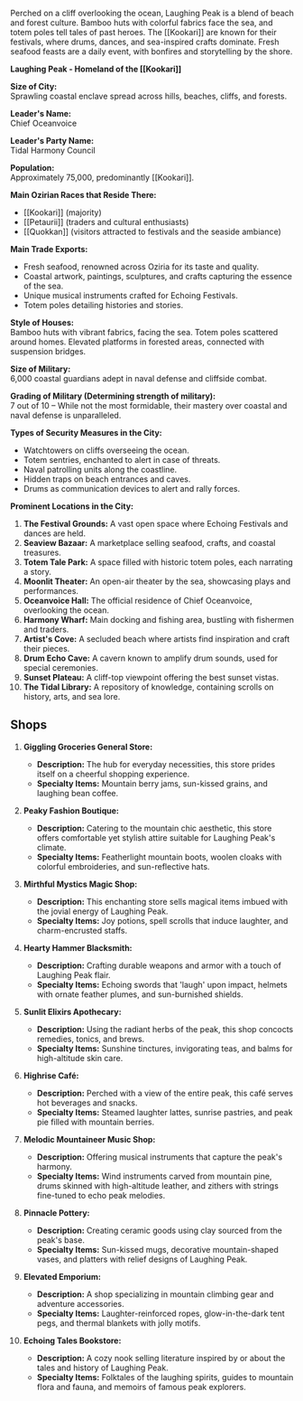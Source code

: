 Perched on a cliff overlooking the ocean, Laughing Peak is a blend of beach and forest culture. Bamboo huts with colorful fabrics face the sea, and totem poles tell tales of past heroes. The [[Kookari]] are known for their festivals, where drums, dances, and sea-inspired crafts dominate. Fresh seafood feasts are a daily event, with bonfires and storytelling by the shore.

**Laughing Peak - Homeland of the [[Kookari]]**

**Size of City:**  
Sprawling coastal enclave spread across hills, beaches, cliffs, and forests.

**Leader's Name:**  
Chief Oceanvoice

**Leader's Party Name:**  
Tidal Harmony Council

**Population:**  
Approximately 75,000, predominantly [[Kookari]].

**Main Ozirian Races that Reside There:**  
- [[Kookari]] (majority)
- [[Petaurii]] (traders and cultural enthusiasts)
- [[Quokkan]] (visitors attracted to festivals and the seaside ambiance)

**Main Trade Exports:**  
- Fresh seafood, renowned across Oziria for its taste and quality.
- Coastal artwork, paintings, sculptures, and crafts capturing the essence of the sea.
- Unique musical instruments crafted for Echoing Festivals.
- Totem poles detailing histories and stories.

**Style of Houses:**  
Bamboo huts with vibrant fabrics, facing the sea. Totem poles scattered around homes. Elevated platforms in forested areas, connected with suspension bridges.

**Size of Military:**  
6,000 coastal guardians adept in naval defense and cliffside combat.

**Grading of Military (Determining strength of military):**  
7 out of 10 – While not the most formidable, their mastery over coastal and naval defense is unparalleled.

**Types of Security Measures in the City:**  
- Watchtowers on cliffs overseeing the ocean.
- Totem sentries, enchanted to alert in case of threats.
- Naval patrolling units along the coastline.
- Hidden traps on beach entrances and caves.
- Drums as communication devices to alert and rally forces.

**Prominent Locations in the City:**  
1. **The Festival Grounds:** A vast open space where Echoing Festivals and dances are held.
2. **Seaview Bazaar:** A marketplace selling seafood, crafts, and coastal treasures.
3. **Totem Tale Park:** A space filled with historic totem poles, each narrating a story.
4. **Moonlit Theater:** An open-air theater by the sea, showcasing plays and performances.
5. **Oceanvoice Hall:** The official residence of Chief Oceanvoice, overlooking the ocean.
6. **Harmony Wharf:** Main docking and fishing area, bustling with fishermen and traders.
7. **Artist's Cove:** A secluded beach where artists find inspiration and craft their pieces.
8. **Drum Echo Cave:** A cavern known to amplify drum sounds, used for special ceremonies.
9. **Sunset Plateau:** A cliff-top viewpoint offering the best sunset vistas.
10. **The Tidal Library:** A repository of knowledge, containing scrolls on history, arts, and sea lore.

## Shops

1. **Giggling Groceries General Store:**
    
    - **Description:** The hub for everyday necessities, this store prides itself on a cheerful shopping experience.
    - **Specialty Items:** Mountain berry jams, sun-kissed grains, and laughing bean coffee.
      
2. **Peaky Fashion Boutique:**
    
    - **Description:** Catering to the mountain chic aesthetic, this store offers comfortable yet stylish attire suitable for Laughing Peak's climate.
    - **Specialty Items:** Featherlight mountain boots, woolen cloaks with colorful embroideries, and sun-reflective hats.
      
3. **Mirthful Mystics Magic Shop:**
    
    - **Description:** This enchanting store sells magical items imbued with the jovial energy of Laughing Peak.
    - **Specialty Items:** Joy potions, spell scrolls that induce laughter, and charm-encrusted staffs.
      
4. **Hearty Hammer Blacksmith:**
    
    - **Description:** Crafting durable weapons and armor with a touch of Laughing Peak flair.
    - **Specialty Items:** Echoing swords that 'laugh' upon impact, helmets with ornate feather plumes, and sun-burnished shields.
      
5. **Sunlit Elixirs Apothecary:**
    
    - **Description:** Using the radiant herbs of the peak, this shop concocts remedies, tonics, and brews.
    - **Specialty Items:** Sunshine tinctures, invigorating teas, and balms for high-altitude skin care.
      
6. **Highrise Café:**
    
    - **Description:** Perched with a view of the entire peak, this café serves hot beverages and snacks.
    - **Specialty Items:** Steamed laughter lattes, sunrise pastries, and peak pie filled with mountain berries.
      
7. **Melodic Mountaineer Music Shop:**
    
    - **Description:** Offering musical instruments that capture the peak's harmony.
    - **Specialty Items:** Wind instruments carved from mountain pine, drums skinned with high-altitude leather, and zithers with strings fine-tuned to echo peak melodies.
      
8. **Pinnacle Pottery:**
    
    - **Description:** Creating ceramic goods using clay sourced from the peak's base.
    - **Specialty Items:** Sun-kissed mugs, decorative mountain-shaped vases, and platters with relief designs of Laughing Peak.
      
9. **Elevated Emporium:**
    
    - **Description:** A shop specializing in mountain climbing gear and adventure accessories.
    - **Specialty Items:** Laughter-reinforced ropes, glow-in-the-dark tent pegs, and thermal blankets with jolly motifs.
      
10. **Echoing Tales Bookstore:**
    
    - **Description:** A cozy nook selling literature inspired by or about the tales and history of Laughing Peak.
    - **Specialty Items:** Folktales of the laughing spirits, guides to mountain flora and fauna, and memoirs of famous peak explorers.
      


